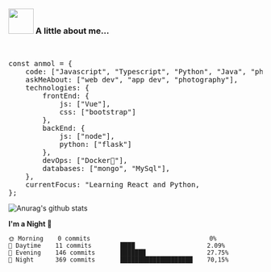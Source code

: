 <h3><img src="https://camo.githubusercontent.com/be37cdc8f930300096c506ad4574eaae977c48fbb2705cfcb92f4eeab8282c7a/68747470733a2f2f6d656469612e67697068792e636f6d2f6d656469612f56674344417a634b767352364f4d307557672f67697068792e676966" width="50" style="max-width:100%;"></a> A little about me...</h3>
<br>
<pre>
const anmol = {
    code: ["Javascript", "Typescript", "Python", "Java", "php"],
    askMeAbout: ["web dev", "app dev", "photography"],
    technologies: {
        frontEnd: {
            js: ["Vue"],
            css: ["bootstrap"]
        },
        backEnd: {
            js: ["node"],
            python: ["flask"]
        },
        devOps: ["Docker🐳"],
        databases: ["mongo", "MySql"],
    },
    currentFocus: "Learning React and Python,
};</pre>

![Anurag's github stats](https://github-readme-stats.vercel.app/api?username=thijsrijkers&show_icons=true&theme=dracula)

<p><strong>I'm a Night <g-emoji class="g-emoji" alias="owl" fallback-src="https://github.githubassets.com/images/icons/emoji/unicode/1f989.png">🦉</g-emoji></strong></p>
<pre lang="text"><code>🌞 Morning    0 commits                                 0% 
🌆 Daytime    11 commits        ████                    2.09% 
🌃 Evening    146 commits       ███████                 27.75% 
🌙 Night      369 commits       ████████████████████    70,15%</code></pre>
